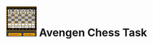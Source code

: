 # <img src="./assets/ChessBoard.jpeg"  alt="Avengen Chess Board" width="80" height="80"> Avengen Chess Task
